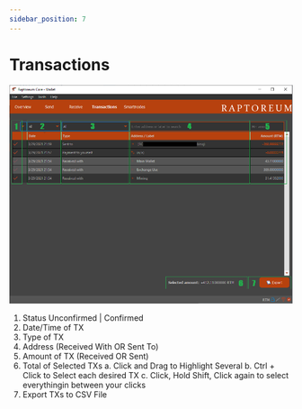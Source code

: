 ```yaml
---
sidebar_position: 7
---
```


# Transactions

![Send Window](./assets/transactions.png)

1. Status  Unconfirmed |  Confirmed
2. Date/Time of TX
3. Type of TX
4. Address (Received With OR Sent To)
5. Amount of TX (Received OR Sent)
6. Total of Selected TXs a. Click and Drag to Highlight Several b. Ctrl + Click to Select each desired TX c. Click, Hold Shift, Click again to select everythingin between your clicks
7. Export TXs to CSV File